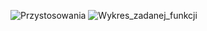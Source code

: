![Przystosowania](https://github.com/morozm/AE1/assets/73935732/d45aa66a-7826-482b-8467-f208be296ce8)
![Wykres_zadanej_funkcji](https://github.com/morozm/AE1/assets/73935732/66ca1c64-b0a9-4b8e-a880-f880de6fdb77)
